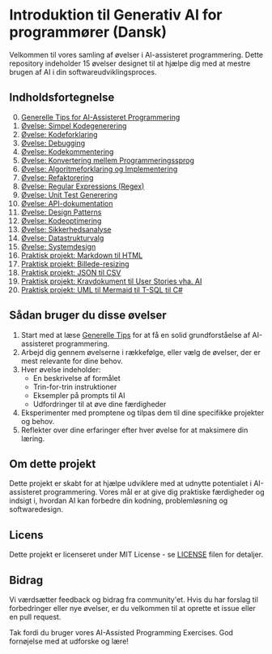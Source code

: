 # Introduktion til Generativ AI for programmører (Dansk)

Velkommen til vores samling af øvelser i AI-assisteret programmering. Dette repository indeholder 15 øvelser designet til at hjælpe dig med at mestre brugen af AI i din softwareudviklingsproces.

## Indholdsfortegnelse

0. [Generelle Tips for AI-Assisteret Programmering](./00-general-tips/README.md)
1. [Øvelse: Simpel Kodegenerering](./01-simple-code-generation/README.md)
2. [Øvelse: Kodeforklaring](./02-code-explanation/README.md)
3. [Øvelse: Debugging](./03-debugging/README.md)
4. [Øvelse: Kodekommentering](./04-code-commenting/README.md)
5. [Øvelse: Konvertering mellem Programmeringssprog](./05-language-conversion/README.md)
6. [Øvelse: Algoritmeforklaring og Implementering](./06-algorithm-explanation-implementation/README.md)
7. [Øvelse: Refaktorering](./07-code-refactoring/README.md)
8. [Øvelse: Regular Expressions (Regex)](./08-regular-expressions/README.md)
9. [Øvelse: Unit Test Generering](./09-unit-test-generation/README.md)
10. [Øvelse: API-dokumentation](./10-api-documentation/README.md)
11. [Øvelse: Design Patterns](./11-design-patterns/README.md)
12. [Øvelse: Kodeoptimering](./12-code-optimization/README.md)
13. [Øvelse: Sikkerhedsanalyse](./13-security-analysis/README.md)
14. [Øvelse: Datastrukturvalg](./14-data-structure-selection/README.md)
15. [Øvelse: Systemdesign](./15-system-design/README.md)
16. [Praktisk projekt: Markdown til HTML](./P16-cli-markdown-to-html/README.md)
17. [Praktisk projekt: Billede-resizing](./p17-cli-photo-resizing/README.md)
18. [Praktisk projekt: JSON til CSV](./p18-cli-json-to-csv/README.md)
19. [Praktisk projekt: Kravdokument til User Stories vha. AI](./p19-cli-requirements-to-user-stories/README.md)
20. [Praktisk projekt: UML til Mermaid til T-SQL til C#](./p20-uml-to-mermaid-to-t-sql-to-csharp/README.md)

## Sådan bruger du disse øvelser

1. Start med at læse [Generelle Tips](./00-general-tips/README.md) for at få en solid grundforståelse af AI-assisteret programmering.
2. Arbejd dig gennem øvelserne i rækkefølge, eller vælg de øvelser, der er mest relevante for dine behov.
3. Hver øvelse indeholder:
   - En beskrivelse af formålet
   - Trin-for-trin instruktioner
   - Eksempler på prompts til AI
   - Udfordringer til at øve dine færdigheder
4. Eksperimenter med promptene og tilpas dem til dine specifikke projekter og behov.
5. Reflekter over dine erfaringer efter hver øvelse for at maksimere din læring.

## Om dette projekt

Dette projekt er skabt for at hjælpe udviklere med at udnytte potentialet i AI-assisteret programmering. Vores mål er at give dig praktiske færdigheder og indsigt i, hvordan AI kan forbedre din kodning, problemløsning og softwaredesign.

## Licens

Dette projekt er licenseret under MIT License - se [LICENSE](LICENSE) filen for detaljer.

## Bidrag

Vi værdsætter feedback og bidrag fra community'et. Hvis du har forslag til forbedringer eller nye øvelser, er du velkommen til at oprette et issue eller en pull request.

Tak fordi du bruger vores AI-Assisted Programming Exercises. God fornøjelse med at udforske og lære!